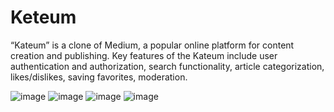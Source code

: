 # Keteum 
“Kateum” is a clone of Medium, a popular online platform for content creation and publishing. 
Key features of the Kateum include user authentication and authorization, search functionality,
article categorization, likes/dislikes, saving favorites, moderation.  


![image](https://github.com/KateMzz/Keteum/assets/84163327/f24a5c45-5ec1-425f-a49a-2f10854676d5)
![image](https://github.com/KateMzz/Keteum/assets/84163327/a74cd411-62ee-421f-8405-7322a4ec27e7)
![image](https://github.com/KateMzz/Keteum/assets/84163327/06b41d9e-ac83-446e-9e4d-09a5ab51bff9)
![image](https://github.com/KateMzz/Keteum/assets/84163327/c8a76e6f-4feb-4c4a-b987-ff5350e5abb5)

